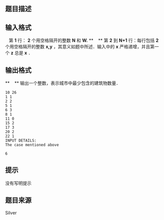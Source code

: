 


## 题目描述
## 输入格式
   第 **1** 行： **2** 个用空格隔开的整数 **N** 和 **W.** 
**    ** 第 **2** 到 **N+1** 行：每行包括 **2** 个用空格隔开的整数 **x,y** ，其意义如题中所述．输入中的 **x** 严格递增，并且第一个 **z** 总是 **x** ．
## 输出格式
**    ** 输出一个整数，表示城市中最少包含的建筑物数量．

```input1
10 26
1 1
2 2
5 1
6 3
8 1
11 0
15 2
17 3
20 2
22 1
INPUT DETAILS:
The case mentioned above

```
```output1
6
```

## 提示
没有写明提示
## 题目来源
Silver



